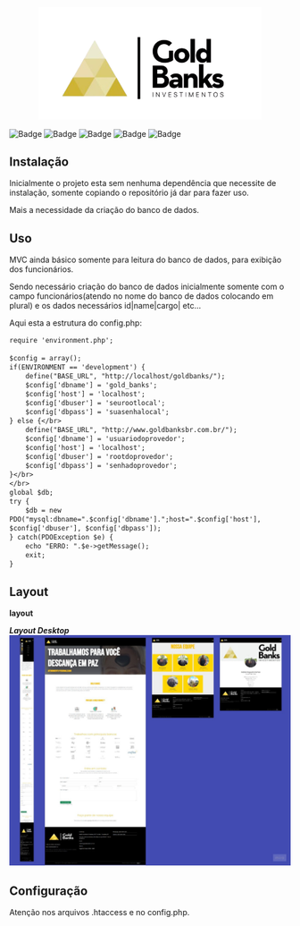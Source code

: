 <p align="center"><a href="http://goldbanksbr.com.br" target="_blank"><img src="https://github.com/willtbnn/GoldBanks/blob/master/assets/images/logo-goldbanks.png" width="400"></a></p>

![Badge](https://img.shields.io/amo/users/JavaScript?label=JavaScript)
![Badge](https://img.shields.io/amo/users/bootstrap?label=CSS3&logo=bootstrap)
![Badge](https://img.shields.io/amo/users/bootstrap?label=v4.3.1&logo=bootstrap)
![Badge](https://img.shields.io/amo/users/php?color=7&label=PHP7.1&logo=php&logoColor=blue)
![Badge](https://img.shields.io/amo/users/php?color=7&label=PHPMailler&logo=php&logoColor=blue)
## Instalação
 
Inicialmente o projeto esta sem nenhuma dependência que necessite de instalação, somente copiando o repositório já dar para fazer uso. 
 
Mais a necessidade da criação do banco de dados.
 
## Uso 
MVC ainda básico somente para leitura do banco de dados, para exibição dos funcionários.

Sendo necessário criação do banco de dados inicialmente somente com o campo funcionários(atendo no nome do banco de dados colocando em plural) e os dados necessários id|name|cargo| etc… 

Aqui esta a estrutura do config.php:</br>
```
require 'environment.php';

$config = array();
if(ENVIRONMENT == 'development') {
	define("BASE_URL", "http://localhost/goldbanks/");
	$config['dbname'] = 'gold_banks';
	$config['host'] = 'localhost';
	$config['dbuser'] = 'seurootlocal';
	$config['dbpass'] = 'suasenhalocal';
} else {</br>
	define("BASE_URL", "http://www.goldbanksbr.com.br/");
	$config['dbname'] = 'usuariodoprovedor';
	$config['host'] = 'localhost';
	$config['dbuser'] = 'rootdoprovedor';
	$config['dbpass'] = 'senhadoprovedor';
}</br>
</br>
global $db;
try {
	$db = new PDO("mysql:dbname=".$config['dbname'].";host=".$config['host'], $config['dbuser'], $config['dbpass']);
} catch(PDOException $e) {
	echo "ERRO: ".$e->getMessage();
	exit;
}

```

## Layout

__layout__

__*Layout Desktop*__
![Layout principal](https://github.com/willtbnn/GoldBanks/blob/master/assets/images/gold-banks-layout.jpg)

## Configuração 

Atenção nos arquivos .htaccess e no config.php. 